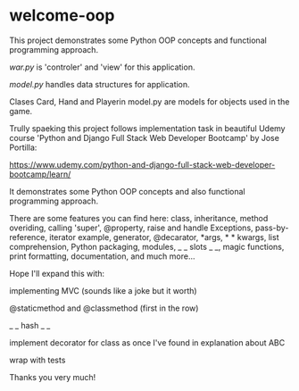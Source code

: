 # welcome-oop
This project demonstrates some Python OOP concepts and functional programming approach.

_war.py_ is 'controler' and 'view' for this application.

_model.py_ handles data structures for application. 

Clases Card, Hand and Playerin model.py are models for objects used in the game.

Trully spaeking this project follows implementation task in beautiful Udemy course
'Python and Django Full Stack Web Developer Bootcamp' by Jose Portilla:

https://www.udemy.com/python-and-django-full-stack-web-developer-bootcamp/learn/

It demonstrates some Python OOP concepts and also functional
programming approach.

There are some features you can find here:
class,
inheritance,
method overiding,
calling 'super',
@property,
raise and handle Exceptions,
pass-by-reference,
iterator example,
generator,
@decarator,
*args, * * kwargs,
list comprehension,
Python packaging,
modules,
_ _ slots _ _,
magic functions,
print formatting,
documentation,
and much more...

Hope I'll expand this with:

implementing MVC (sounds like a joke but it worth)

@staticmethod and @classmethod (first in the row)

_ _ hash _ _

implement decorator for class as once I've found in explanation about ABC

wrap with tests

Thanks you very much!
